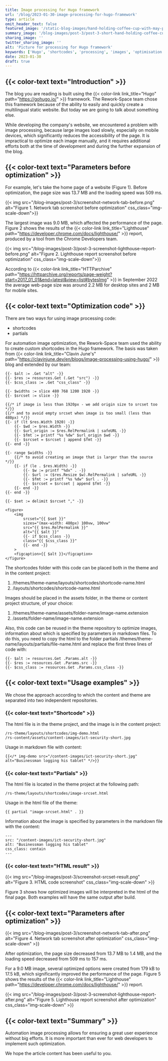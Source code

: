 ```yaml
---
title: Image processing for Hugo framework
url: '/blog/2023-01-30-image-processing-for-hugo-framework'
type: article
omit_header_text: false
featured_image: '/static-blog-images/hand-holding-coffee-cup-with-may-photograph-table22.jpg'
summary_image: '/blog-images/post-3/post-3-short-hand-holding-coffee-cup-with-may-photograph-table.jpg'
sharing_image: ''
twitter_sharing_image: ''
alt: 'Picture for processing for Hugo framework'
keywords: ['Hugo', 'shortcodes', 'processing', 'images', 'optimisation', 'srcset']
date: 2023-01-30
draft: true
---
```


## {{< color-text text="Introduction" >}}

The blog you are reading is built using the 
{{< color-link link_title="Hugo" path="https://gohugo.io/" >}} framework.
The Rework-Space team chose this framework because of the ability to easily and quickly create a multilingual static 
website. But today we are going to talk about something else.

While developing the company's website, we encountered a problem with image processing, because large images load 
slowly, especially on mobile devices, which significantly reduces the accessibility of the page. It is impractical 
to optimize each image manually, and it requires additional efforts both at the time of development and during the further 
expansion of the blog.

## {{< color-text text="Parameters before optimization" >}}

For example, let's take the home page of a website (Figure 1). Before optimization, the page size was 13.7 MB and 
the loading speed was 509 ms.

{{< img src="/blog-images/post-3/screenshot-network-tab-before.png" alt="Figure 1. Network tab screenshot before optimization" css_class="img-scale-down">}}

The largest image was 9.0 MB, which affected the performance of the page. Figure 2 shows the results of the 
{{< color-link link_title="Lighthouse" path="https://developer.chrome.com/docs/lighthouse/" >}} report, produced by 
a tool from the Chrome Developers team.

{{< img src="/blog-images/post-3/post-3-screenshot-lighthouse-report-before.png" alt="Figure 2. Lighthouse report screenshot before optimization" css_class="img-scale-down">}}

According to
{{< color-link link_title="HTTParchive" path="https://httparchive.org/reports/page-weight?start=2017_01_01&end=latest&view=list#bytesImg" >}}
in September 2022 the average web-page size was around 2.2 MB for desktop sites and 2 MB for mobile sites.

## {{< color-text text="Optimization code" >}}

There are two ways for using image processing code:
- shortcodes
- partials

For automation image optimization, the Rework-Space team used the ability to create custom shortcodes in the Hugo 
framework. The basis was taken from 
{{< color-link link_title="Clavin June's" path="https://clavinjune.dev/en/blogs/image-processing-using-hugo/" >}}
blog and extended by our team:

```
{{- $alt := .Get "alt" -}}
{{- $res := resources.Get (.Get "src") -}}
{{- $css_class := .Get "css_class" -}}

{{- $widths := slice 480 768 1200 1920 -}}
{{- $srcset := slice -}}

{{/* if image is less than 1920px - we add origin size to srcset too */}}
{{/* and to avoid empty srcset when image is too small (less than 480px) */}}
{{- if (lt $res.Width 1920) -}}
    {{- $wd := $res.Width -}}
    {{- $url_origin := $res.RelPermalink | safeURL -}}
    {{- $fmt := printf "%s %dw" $url_origin $wd -}}
    {{- $srcset = $srcset | append $fmt -}}
{{- end -}}

{{- range $widths -}}
    {{/* to avoid creating an image that is larger than the source */}}
    {{- if (le . $res.Width) -}}
        {{- $w := printf "%dx" . -}}
        {{- $url := ($res.Resize $w).RelPermalink | safeURL -}}
        {{- $fmt := printf "%s %dw" $url . -}}
        {{- $srcset = $srcset | append $fmt -}}
    {{- end -}}
{{- end -}}

{{- $set := delimit $srcset "," -}}

<figure>
    <img
        srcset="{{ $set }}"
        sizes="(max-width: 480px) 100vw, 100vw"
        src="{{ $res.RelPermalink }}"
        alt="{{ $alt }}"
        {{- if $css_class -}}
        class="{{ $css_class }}"
        {{- end -}}
    >
    <figcaption>{{ $alt }}</figcaption>
</figure>
```

The shortcodes folder with this code can be placed both in the theme and in the content project:
1. /themes/theme-name/layouts/shortcodes/shortcode-name.html
2. /layouts/shortcodes/shortcode-name.html

Images should be placed in the assets folder, in the theme or content project structure, of your choice:
1. /themes/theme-name/assets/folder-name/image-name.extension
2. /assets/folder-name/image-name.extension

Also, this code can be reused in the theme repository to optimize images, information about which is specified by 
parameters in markdown files. To do this, you need to copy the html to the folder partials 
/themes/theme-name/layouts/partials/file-name.html and replace the first three lines of code with:

```
{{- $alt := resources.Get .Params.alt -}}
{{- $res := resources.Get .Params.src -}}
{{- $css_class := resources.Get .Params.css_class -}}
```

## {{< color-text text="Usage examples" >}}

We chose the approach according to which the content and theme are separated into two independent repositories.

### {{< color-text text="Shortcode" >}}

The html file is in the theme project, and the image is in the content project:
```
/rs-theme/layouts/shortcodes/img-demo.html
/rs-content/assets/content-images/ict-security-short.jpg
```

Usage in markdown file with content:
```
{{</* img-demo src="/content-images/ict-security-short.jpg" alt="Businessman logging his tablet" */>}}
```

### {{< color-text text="Partials" >}}

The html file is located in the theme project at the following path:
```
/rs-theme/layouts/shortcodes/image-srcset.html
```

Usage in the html file of the theme:
```
{{ partial "image-srcset.html" . }}
```

Information about the image is specified by parameters in the markdown file with the content:
```
---
src: "/content-images/ict-security-short.jpg"
alt: "Businessman logging his tablet"
css_class: contain
---
```

### {{< color-text text="HTML result" >}}

{{< img src="/blog-images/post-3/screenshot-srcset-result.png" alt="Figure 3. HTML code screenshot" css_class="img-scale-down" >}}

Figure 3 shows how optimized images will be interpreted in the html of the final page. Both examples will have the same 
output after build.

## {{< color-text text="Parameters after optimization" >}}

{{< img src="/blog-images/post-3/screenshot-network-tab-after.png" alt="Figure 4. Network tab screenshot after optimization" css_class="img-scale-down" >}}

After optimization, the page size decreased from 13.7 MB to 1.4 MB, and the loading speed decreased from 509 ms to 157 ms.

For a 9.0 MB image, several optimized options were created from 179 kB to 17.5 kB, which significantly improved 
the performance of the page. Figure 5 shows the results of the
{{< color-link link_title="Lighthouse" path="https://developer.chrome.com/docs/lighthouse/" >}} report.

{{< img src="/blog-images/post-3/post-3-screenshot-lighthouse-report-after.png" alt="Figure 5. Lighthouse report screenshot after optimization" css_class="img-scale-down" >}}

## {{< color-text text="Summary" >}}

Automation image processing allows for ensuring a great user experience without big efforts. It is more important than ever 
for web developers to implement such optimization.

We hope the article content has been useful to you.
